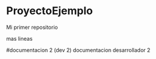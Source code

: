 # ProyectoEjemplo
Mi primer repositorio 

mas lineas

#documentacion 2 (dev 2)
documentacion desarrollador 2 